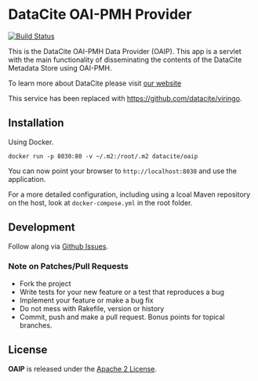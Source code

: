 # DataCite OAI-PMH Provider

[![Build Status](https://travis-ci.org/datacite/oaip.svg)](https://travis-ci.org/datacite/oaip)

This is the DataCite OAI-PMH Data Provider (OAIP). This app is a servlet with the main functionality 
of disseminating the contents of the DataCite Metadata Store using OAI-PMH.

To learn more about DataCite please visit [our website](http://www.datacite.org)

This service has been replaced with https://github.com/datacite/viringo.

## Installation

Using Docker.

```
docker run -p 8030:80 -v ~/.m2:/root/.m2 datacite/oaip
```

You can now point your browser to `http://localhost:8030` and use the application.

For a more detailed configuration, including using a lcoal Maven repository on the host, look at `docker-compose.yml` in the root folder.

## Development

Follow along via [Github Issues](https://github.com/datacite/oaip/issues).

### Note on Patches/Pull Requests

* Fork the project
* Write tests for your new feature or a test that reproduces a bug
* Implement your feature or make a bug fix
* Do not mess with Rakefile, version or history
* Commit, push and make a pull request. Bonus points for topical branches.

## License
**OAIP** is released under the [Apache 2 License](https://github.com/datacite/oaip/blob/master/LICENSE).
